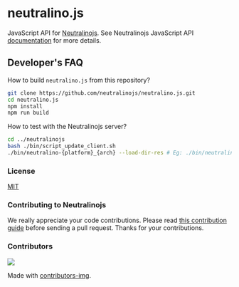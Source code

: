 # neutralino.js

JavaScript API for [Neutralinojs](https://github.com/neutralinojs/neutralinojs). See Neutralinojs JavaScript API [documentation](https://neutralino.js.org/docs/api/overview) for more details.

## Developer's FAQ

How to build `neutralino.js` from this repository?

```bash
git clone https://github.com/neutralinojs/neutralino.js.git
cd neutralino.js
npm install
npm run build
```

How to test with the Neutralinojs server?

```bash
cd ../neutralinojs
bash ./bin/script_update_client.sh
./bin/neutralino-{platform}_{arch} --load-dir-res # Eg: ./bin/neutralino-linux_x64 --load-dir-res
```

### License

[MIT](LICENSE)

### Contributing to Neutralinojs

We really appreciate your code contributions. Please read [this contribution guide](https://neutralino.js.org/docs/contributing/framework-developer-guide#contribution-guidelines) before sending a pull request. Thanks for your contributions.

### Contributors

<a href="https://github.com/neutralinojs/neutralino.js/graphs/contributors">
  <img src="https://contrib.rocks/image?repo=neutralinojs/neutralino.js" />
</a>

Made with [contributors-img](https://contrib.rocks).


